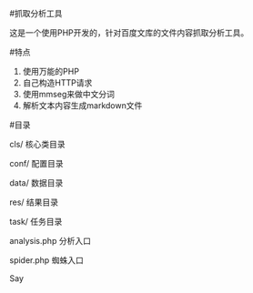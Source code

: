 #抓取分析工具

这是一个使用PHP开发的，针对百度文库的文件内容抓取分析工具。

#特点

1. 使用万能的PHP
2. 自己构造HTTP请求
3. 使用mmseg来做中文分词
4. 解析文本内容生成markdown文件

#目录

cls/   核心类目录

conf/  配置目录

data/  数据目录

res/   结果目录

task/  任务目录

analysis.php 分析入口

spider.php 蜘蛛入口



Say